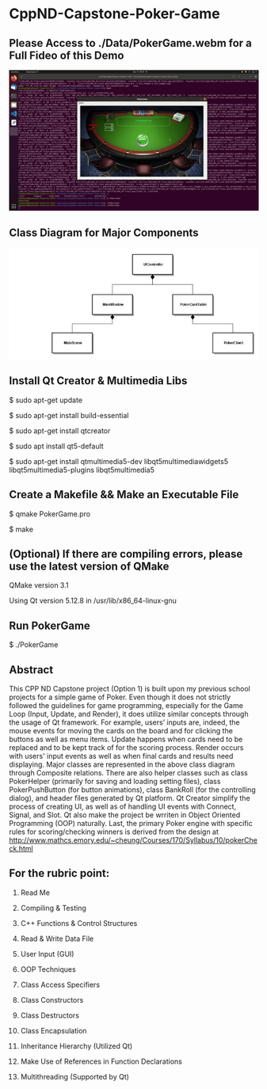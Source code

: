 # CppND-Capstone-Poker-Game
## Please Access to ./Data/PokerGame.webm for a Full Fideo of this Demo 
<img src="Data/PokerGame.gif"/>

## Class Diagram for Major Components 
<img src="Data/ClassDiagram.jpg"/>

## Install Qt Creator & Multimedia Libs
$ sudo apt-get update

$ sudo apt-get install build-essential

$ sudo apt-get install qtcreator

$ sudo apt install qt5-default

$ sudo apt-get install qtmultimedia5-dev libqt5multimediawidgets5 libqt5multimedia5-plugins libqt5multimedia5

## Create a Makefile && Make an Executable File
$ qmake PokerGame.pro

$ make

## (Optional) If there are compiling errors, please use the latest version of QMake
QMake version 3.1

Using Qt version 5.12.8 in /usr/lib/x86_64-linux-gnu

## Run PokerGame
$ ./PokerGame

## Abstract
This CPP ND Capstone project (Option 1) is built upon my previous school projects for a simple game of Poker. Even though it does not strictly followed the guidelines for game programming, especially for the Game Loop (Input, Update, and Render), it does utilize similar concepts through the usage of Qt framework. For example, users’ inputs are, indeed, the mouse events for moving the cards on the board and for clicking the buttons as well as menu items. Update happens when cards need to be replaced and to be kept track of for the scoring process. Render occurs with users' input events as well as when final cards and results need displaying. Major classes are represented in the above class diagram through Composite relations.  There are also helper classes such as class PokerHelper (primarily for saving and loading setting files), class PokerPushButton (for button animations), class BankRoll (for the controlling dialog), and header files generated by Qt platform. Qt Creator simplify the process of creating UI, as well as of handling UI events with Connect, Signal, and Slot. Qt also make the project be wrriten in Object Oriented Programming (OOP) naturally. Last, the primary Poker engine with specific rules for scoring/checking winners is derived from the design at 
http://www.mathcs.emory.edu/~cheung/Courses/170/Syllabus/10/pokerCheck.html

## For the rubric point:
1. Read Me

2. Compiling & Testing

3. C++ Functions & Control Structures

4. Read & Write Data File

5. User Input (GUI)

6. OOP Techniques

7. Class Access Specifiers

8. Class Constructors

9. Class Destructors

10. Class Encapsulation

11. Inheritance Hierarchy (Utilized Qt)

12. Make Use of References in Function Declarations

13. Multithreading (Supported by Qt)


